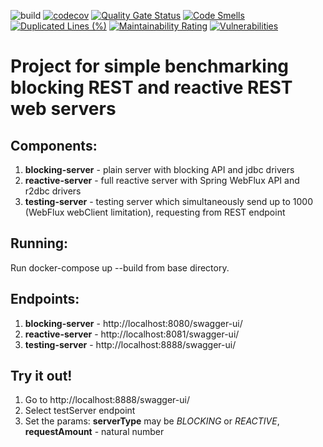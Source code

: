 ![build](https://github.com/alxdv97/blocking-reactive-servers/actions/workflows/maven.yaml/badge.svg)
[![codecov](https://codecov.io/gh/alxdv97/blocking-reactive-servers/branch/master/graph/badge.svg?token=XSocJKIRH4)](https://codecov.io/gh/alxdv97/blocking-reactive-servers)
[![Quality Gate Status](https://sonarcloud.io/api/project_badges/measure?project=alxdv97_blocking-reactive-servers&metric=alert_status)](https://sonarcloud.io/summary/new_code?id=alxdv97_blocking-reactive-servers)
[![Code Smells](https://sonarcloud.io/api/project_badges/measure?project=alxdv97_blocking-reactive-servers&metric=code_smells)](https://sonarcloud.io/summary/new_code?id=alxdv97_blocking-reactive-servers)
[![Duplicated Lines (%)](https://sonarcloud.io/api/project_badges/measure?project=alxdv97_blocking-reactive-servers&metric=duplicated_lines_density)](https://sonarcloud.io/summary/new_code?id=alxdv97_blocking-reactive-servers)
[![Maintainability Rating](https://sonarcloud.io/api/project_badges/measure?project=alxdv97_blocking-reactive-servers&metric=sqale_rating)](https://sonarcloud.io/summary/new_code?id=alxdv97_blocking-reactive-servers)
[![Vulnerabilities](https://sonarcloud.io/api/project_badges/measure?project=alxdv97_blocking-reactive-servers&metric=vulnerabilities)](https://sonarcloud.io/summary/new_code?id=alxdv97_blocking-reactive-servers)


<h1>Project for simple benchmarking blocking REST and reactive REST web servers</h1>

<h2>Components:</h2>
<ol>
<li><b>blocking-server</b> - plain server with blocking API and jdbc drivers</li>
<li><b>reactive-server</b> - full reactive server with Spring WebFlux API and r2dbc drivers</li>
<li><b>testing-server</b> - testing server which simultaneously send up to 1000 (WebFlux webClient limitation), requesting from REST endpoint</li>
</ol>

<h2>Running:</h2>
<p>Run docker-compose up --build from base directory.</p>

<h2>Endpoints:</h2>
<ol>
<li><b>blocking-server</b> - http://localhost:8080/swagger-ui/</li>
<li><b>reactive-server</b> - http://localhost:8081/swagger-ui/</li>
<li><b>testing-server</b> - http://localhost:8888/swagger-ui/</li>
</ol>

<h2>Try it out!</h2>
<ol>
<li>Go to http://localhost:8888/swagger-ui/</li>
<li>Select testServer endpoint</li>
<li>Set the params: <b>serverType</b> may be <i>BLOCKING</i> or <i>REACTIVE</i>, <b>requestAmount</b> - natural number</li>
</ol>
